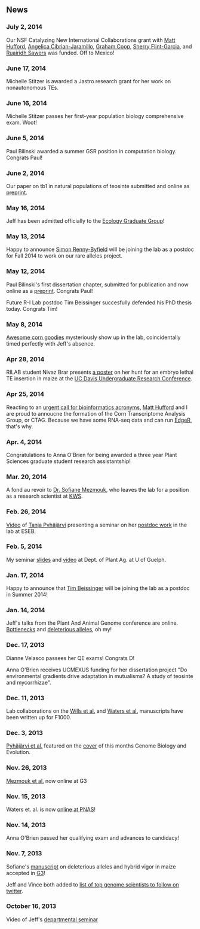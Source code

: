 ## News

### July 2, 2014

Our NSF Catalyzing New International Collaborations grant with [Matt Hufford](http://www.public.iastate.edu/~mhufford/HuffordLab/home.html), [Angelica Cibrian-Jaramillo](http://www.langebio.cinvestav.mx/?pag=426), [Graham Coop](www.gcbias.org), [Sherry Flint-Garcia](http://web.missouri.edu/~flint-garcias/home.html), and [Ruairidh Sawers](http://www.langebio.cinvestav.mx/?pag=165) was funded. Off to Mexico!

### June 17, 2014

Michelle Stitzer is awarded a Jastro research grant for her work on nonautonomous TEs.

### June 16, 2014

Michelle Stitzer passes her first-year population biology comprehensive exam. Woot!

### June 5, 2014

Paul Bilinski awarded a summer GSR position in computation biology. Congrats Paul!

### June 2, 2014

Our paper on tb1 in natural populations of teosinte submitted and online as [preprint](http://biorxiv.org/content/early/2014/06/03/005819).

### May 16, 2014

Jeff has been admitted officially to the [Ecology Graduate Group](http://ecology.ucdavis.edu)!

### May 13, 2014

Happy to announce [Simon Renny-Byfield](http://webspace.qmul.ac.uk/sbyfield/Simon_Renny-Byfield/Welcome.html) will be joining the lab as a postdoc for Fall 2014 to work on our rare alleles project.

### May 12, 2014

Paul Bilinski's first dissertation chapter, submitted for publication and now online as a [preprint](http://biorxiv.org/content/early/2014/05/12/005058). Congrats Paul!

Future R-I Lab postdoc Tim Beissinger succesfully defended his PhD thesis today. Congrats Tim!

### May 8, 2014

[Awesome corn goodies](http://www.rilab.org/images/cornsticks.jpg) mysteriously show up in the lab, coincidentally timed perfectly with Jeff's absence.

### Apr 28, 2014

RILAB student Nivaz Brar presents [a poster](http://www.rilab.org/images/nivaz.jpg) on her hunt for an embryo lethal TE insertion in maize at the [UC Davis Undergraduate Research Conference](http://undergraduateresearch.ucdavis.edu/urcConf/).

### Apr 25, 2014

Reacting to an [urgent call for bioinformatics acronyms](http://www.acgt.me/blog/2014/4/25/acgttgca-has-every-possible-dna-based-initialism-been-used-by-the-bioinformatics/genomics-community?utm_content=bufferd1dd5&utm_medium=social&utm_source=twitter.com&utm_campaign=buffer), [Matt Hufford](http://www.public.iastate.edu/~mhufford/HuffordLab/home.html) and I are proud to annoucne the formation of the Corn Transcriptome Analysis Group, or CTAG. Because we have some RNA-seq data and can run [EdgeR](http://www.bioconductor.org/packages/release/bioc/html/edgeR.html), that's why.

### Apr. 4, 2014

Congratulations to Anna O'Brien for being awarded a three year Plant Sciences graduate student research assistantship! 

### Mar. 20, 2014

A fond au revoir to [Dr. Sofiane Mezmouk](http://www.linkedin.com/pub/sofiane-mezmouk/6b/a35/a34), who leaves the lab for a position as a research scientist at [KWS](http://www.kws.de/ca/fh/thd/).

### Feb. 26, 2014

[Video](http://tinyurl.com/esebvideo/?id=Dbj4Lv4QXlo) of [Tanja Pyhäjärvi](https://wiki.oulu.fi/pages/viewpage.action?pageId=13382392) presenting a seminar on her [postdoc work](http://gbe.oxfordjournals.org/content/5/9/1594) in the lab at ESEB.

### Feb. 5, 2014

My seminar [slides](http://www.slideshare.net/jrossibarra/population-genetics-of-maize-domestication-adaptation-and-improvement) and [video](https://t.co/89X0DTkGKD) at Dept. of Plant Ag. at U of Guelph. 

### Jan. 17, 2014

Happy to announce that [Tim Beissinger](http://scholar.google.com/citations?user=PHAEOXIAAAAJ&hl=en) will be joining the lab as a postdoc in Summer 2014!

### Jan. 14, 2014

Jeff's talks from the Plant And Animal Genome conference are online.  [Bottlenecks](http://www.slideshare.net/jrossibarra/bottlenecks-some-ramblings-and-a-bit-of-data-from-maize) and [deleterious alleles](http://www.slideshare.net/jrossibarra/deleterious-alleles-in-maize-for-pagxxii), oh my!

### Dec. 17, 2013

Dianne Velasco passees her QE exams! Congrats D!

Anna O'Brien receives UCMEXUS funding for her dissertation project "Do environmental gradients drive adaptation in mutualisms? A study of teosinte and mycorrhizae".

### Dec. 11, 2013

Lab collaborations on the [Wills et al.](http://f1000.com/prime/718032804) and [Waters et al.](http://f1000.com/prime/718173166) manuscripts have been written up for F1000.

### Dec. 3, 2013

[Pyhäjärvi et al.](http://gbe.oxfordjournals.org/content/5/9/1594) featured on the [cover](http://gbe.oxfordjournals.org/content/5/12.toc) of this months Genome Biology and Evolution.

### Nov. 26, 2013

[Mezmouk et al.](http://m.g3journal.org/content/early/2013/11/18/g3.113.008870.full.pdf) now online at G3

### Nov. 15, 2013

Waters et. al. is now [online at PNAS](http://www.pnas.org/content/early/2013/11/08/1309182110.full.pdf)!

### Nov. 14, 2013

Anna O'Brien passed her qualifying exam and advances to candidacy!

### Nov. 7, 2013

Sofiane's [manuscript](http://arxiv.org/abs/1308.0380) on deleterious alleles and hybrid vigor in maize accepted in [G3](http://www.g3journal.org/)! 

Jeff and Vince both added to [list of top genome scientists to follow on twitter](http://nextgenseek.com/2013/11/top-n-genome-scientists-to-follow-on-twitter-2013-edition/).

### October 16, 2013	

Video of Jeff's [departmental seminar](https://videocenter.plantsciences.ucdavis.edu/videos/video/26/)
